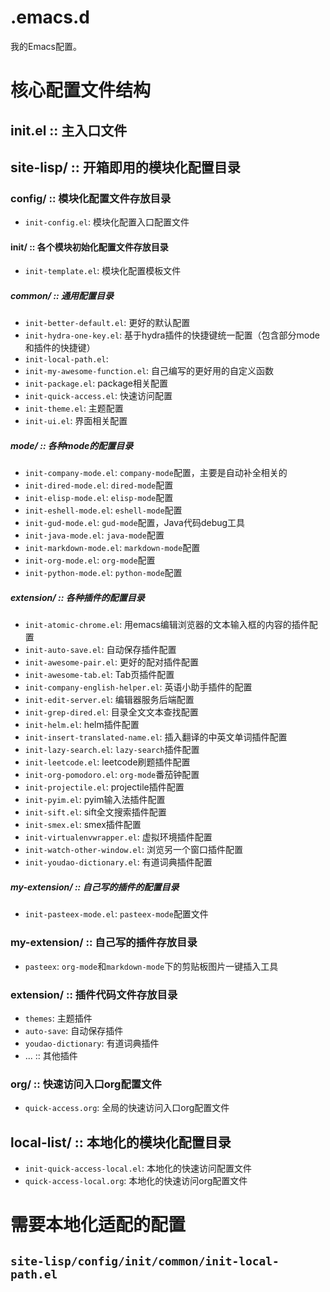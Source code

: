 # .emacs.d
我的Emacs配置。

# 核心配置文件结构
## init.el :: 主入口文件

## site-lisp/ :: 开箱即用的模块化配置目录
### config/ :: 模块化配置文件存放目录
- `init-config.el`: 模块化配置入口配置文件
#### init/ :: 各个模块初始化配置文件存放目录
- `init-template.el`: 模块化配置模板文件
##### common/ :: 通用配置目录
- `init-better-default.el`: 更好的默认配置
- `init-hydra-one-key.el`: 基于hydra插件的快捷键统一配置（包含部分mode和插件的快捷键）
- `init-local-path.el`: 
- `init-my-awesome-function.el`: 自己编写的更好用的自定义函数
- `init-package.el`: package相关配置
- `init-quick-access.el`: 快速访问配置
- `init-theme.el`: 主题配置
- `init-ui.el`: 界面相关配置
##### mode/ :: 各种mode的配置目录
- `init-company-mode.el`: `company-mode`配置，主要是自动补全相关的
- `init-dired-mode.el`: `dired-mode`配置
- `init-elisp-mode.el`: `elisp-mode`配置
- `init-eshell-mode.el`: `eshell-mode`配置
- `init-gud-mode.el`: `gud-mode`配置，Java代码debug工具
- `init-java-mode.el`: `java-mode`配置
- `init-markdown-mode.el`: `markdown-mode`配置
- `init-org-mode.el`: `org-mode`配置
- `init-python-mode.el`: `python-mode`配置
##### extension/ :: 各种插件的配置目录
- `init-atomic-chrome.el`: 用emacs编辑浏览器的文本输入框的内容的插件配置
- `init-auto-save.el`: 自动保存插件配置
- `init-awesome-pair.el`: 更好的配对插件配置
- `init-awesome-tab.el`: Tab页插件配置
- `init-company-english-helper.el`: 英语小助手插件的配置
- `init-edit-server.el`: 编辑器服务后端配置
- `init-grep-dired.el`: 目录全文文本查找配置
- `init-helm.el`: helm插件配置
- `init-insert-translated-name.el`: 插入翻译的中英文单词插件配置
- `init-lazy-search.el`: `lazy-search`插件配置
- `init-leetcode.el`: leetcode刷题插件配置
- `init-org-pomodoro.el`: `org-mode`番茄钟配置
- `init-projectile.el`: projectile插件配置
- `init-pyim.el`: pyim输入法插件配置
- `init-sift.el`: sift全文搜索插件配置
- `init-smex.el`: smex插件配置
- `init-virtualenvwrapper.el`: 虚拟环境插件配置
- `init-watch-other-window.el`: 浏览另一个窗口插件配置
- `init-youdao-dictionary.el`: 有道词典插件配置


##### my-extension/ :: 自己写的插件的配置目录
- `init-pasteex-mode.el`: `pasteex-mode`配置文件

### my-extension/ :: 自己写的插件存放目录
- `pasteex`: `org-mode`和`markdown-mode`下的剪贴板图片一键插入工具

### extension/ :: 插件代码文件存放目录
- `themes`: 主题插件
- `auto-save`: 自动保存插件
- `youdao-dictionary`: 有道词典插件
- ... :: 其他插件

### org/ :: 快速访问入口org配置文件
- `quick-access.org`: 全局的快速访问入口org配置文件

## local-list/ :: 本地化的模块化配置目录
- `init-quick-access-local.el`: 本地化的快速访问配置文件
- `quick-access-local.org`: 本地化的快速访问org配置文件
# 需要本地化适配的配置
## `site-lisp/config/init/common/init-local-path.el`

